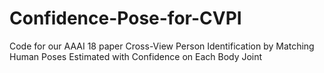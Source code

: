 # Confidence-Pose-for-CVPI
Code for our AAAI 18 paper
Cross-View Person Identification by Matching Human Poses Estimated with Confidence on Each Body Joint
